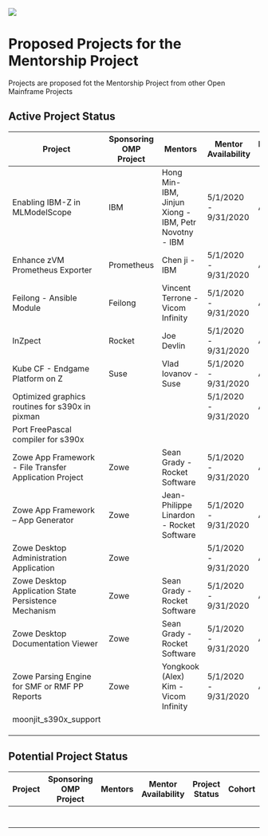 ![](https://github.com/openmainframeproject/artwork/blob/master/projects/mentorship/mentorship-color.svg)

# Proposed Projects for the Mentorship Project

Projects are proposed fot the Mentorship Project from other Open Mainframe Projects

## Active Project Status

| Project | Sponsoring OMP Project | Mentors | Mentor Availability | Project Status | Cohort | Repository |  Descripton |
|---|---|---|---|---|---|---|---|
| Enabling IBM-Z in MLModelScope | IBM |Hong Min- IBM, Jinjun Xiong - IBM, Petr Novotny - IBM | 5/1/2020 - 9/31/2020 | Active | 2020 Summer Mentorship |https://github.com/openmainframeproject-internship/Enabling-IBM-Z-in-MLModelScope | |
|Enhance zVM Prometheus Exporter  | Prometheus | Chen ji - IBM | 5/1/2020 - 9/31/2020 | Active | 2020 Summer Mentorship |https://github.com/openmainframeproject-internship/Enhance-zvm-Prometheus-exporter | |
| Feilong - Ansible Module | Feilong | Vincent Terrone - Vicom Infinity | 5/1/2020 - 9/31/2020 | Active | 2020 Summer Mentorship |https://github.com/openmainframeproject-internship/Feilong---Ansible-Module | |
| InZpect | Rocket | Joe Devlin | 5/1/2020 - 9/31/2020 | Active | 2020 Summer Mentorship|https://github.com/openmainframeproject-internship/InZpect | |
| Kube CF - Endgame Platform on Z | Suse | Vlad Iovanov - Suse | 5/1/2020 - 9/31/2020 | Active | 2020 Summer Mentorship |https://github.com/openmainframeproject-internship/Kube-CF---Endgame-Platform-on-Z | |
| Optimized graphics routines for s390x in pixman | | | 5/1/2020 - 9/31/2020 | Active | 2020 Summer Mentorship | | |
| Port FreePascal compiler for s390x | | | | | | | |
| Zowe App Framework - File Transfer Application Project | Zowe | Sean Grady - Rocket Software | 5/1/2020 - 9/31/2020 | Active | 2020 Summer Mentorship |https://github.com/openmainframeproject-internship/Zowe-App-Framework---File-Transfer-Application | |
| Zowe App Framework – App Generator | Zowe | Jean-Philippe Linardon - Rocket Software | 5/1/2020 - 9/31/2020 | Active | 2020 Summer Mentorship |https://github.com/openmainframeproject-internship/Zowe-App-Framework-App-Generator | |
| Zowe Desktop Administration Application | Zowe | | 5/1/2020 - 9/31/2020 | Active | 2020 Summer Mentorship | | |
| Zowe Desktop Application State Persistence Mechanism | Zowe | Sean Grady - Rocket Software | 5/1/2020 - 9/31/2020 | Active | 2020 Summer Mentorship | https://github.com/openmainframeproject-internship/Zowe-Desktop-Application-State-Persistence-Mechanism | |
| Zowe Desktop Documentation Viewer | Zowe | Sean Grady - Rocket Software | 5/1/2020 - 9/31/2020 | Active | 2020 Summer Mentorship |https://github.com/openmainframeproject-internship/Zowe-Desktop-Documentation-Viewer | |
| Zowe Parsing Engine for SMF or RMF PP Reports | Zowe | Yongkook (Alex) Kim - Vicom Infinity | 5/1/2020 - 9/31/2020 | Active | 2020 Summer Mentorship | https://github.com/openmainframeproject-internship/Zowe-Parsing-Engine-for-SMF-or-RMF-PP-Reports |  |
| moonjit_s390x_support | | | | | | | | 
| | | | | | | | |
| | | | | | | | |
| | | | | | | | |

## Potential Project Status

| Project | Sponsoring OMP Project | Mentors | Mentor Availability | Project Status | Cohort | Repository |  Descripton |
|---|---|---|---|---|---|---|---|
| | | | | | | | |
| | | | | | | | |
| | | | | | | | |
| | | | | | | | |
| | | | | | | | |
| | | | | | | | |
| | | | | | | | |
